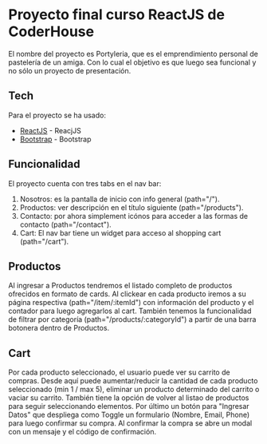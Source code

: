 # Proyecto final curso ReactJS de CoderHouse

El nombre del proyecto es Portyleria, que es el emprendimiento personal de pastelería de un amiga. Con lo cual el objetivo es que luego sea funcional y no sólo un proyecto de presentación.

## Tech
Para el proyecto se ha usado:
- [ReactJS](https://reactjs.org/) - ReacjJS
- [Bootstrap](https://getbootstrap.com/docs/5.0/getting-started/introduction/) - Bootstrap

## Funcionalidad

El proyecto cuenta con tres tabs en el nav bar: 
1. Nosotros: es la pantalla de inicio con info general (path="/").
2. Productos: ver descripción en el título siguiente (path="/products").
3. Contacto: por ahora simplement icónos para acceder a las formas de contacto (path="/contact").
4. Cart: El nav bar tiene un widget para acceso al shopping cart (path="/cart").

## Productos

Al ingresar a Productos tendremos el listado completo de productos ofrecidos en formato de cards.
Al clickear en cada producto iremos a su página respectiva (path="/item/:itemId") con información del producto y el contador para luego agregarlos al cart.
También tenemos la funcionalidad de filtrar por categoría (path="/products/:categoryId") a partir de una barra botonera dentro de Productos.

## Cart

Por cada producto seleccionado, el usuario puede ver su carrito de compras. Desde aquí puede aumentar/reducir la cantidad de cada producto seleccionado (min 1 / max 5), eliminar un producto determinado del carrito o vaciar su carrito.
También tiene la opción de volver al listao de productos para seguir seleccionando elementos.
Por último un botón para "Ingresar Datos" que despliega como Toggle un formulario (Nombre, Email, Phone) para luego confirmar su compra.
Al confirmar la compra se abre un modal con un mensaje y el código de confirmación.